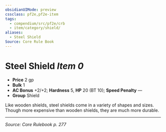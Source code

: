 ```yaml
---
obsidianUIMode: preview
cssclass: pf2e,pf2e-item
tags:
  - compendium/src/pf2e/crb
  - item/category/shield/
aliases:
  - Steel Shield
Source: Core Rule Book
---
```

# Steel Shield *Item 0*  

- **Price** 2 gp
- **Bulk** 1
- **AC Bonus** +2/+2; **Hardness** 5, **HP** 20 (BT 10); **Speed Penalty** —
- **Group** Shield 

Like wooden shields, steel shields come in a variety of shapes and sizes. Though more expensive than wooden shields, they are much more durable.


---
*Source: Core Rulebook p. 277*